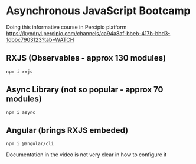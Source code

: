 # Asynchronous JavaScript Bootcamp
Doing this informative course in Percipio platform
https://kyndryl.percipio.com/channels/ca94a8af-bbeb-417b-bbd3-1dbbc7903123?tab=WATCH

## RXJS (Observables - approx 130 modules)
```
npm i rxjs
```

## Async Library (not so popular - approx 70 modules)
```
npm i async
```

## Angular (brings RXJS embeded)
```
npm i @angular/cli
```
Documentation in the video is not very clear in how to configure it
